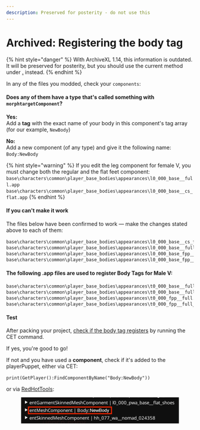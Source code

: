 ```yaml
---
description: Preserved for posterity - do not use this
---
```


# Archived: Registering the body tag

{% hint style="danger" %}
With ArchiveXL 1.14, this information is outdated. It will be preserved for posterity, but you should use the current method under [.](./ "mention") instead.
{% endhint %}

In any of the files you modded, check your `components`:

#### Does any of them have a type that's called something with `morphtargetComponent`?

**Yes:**\
Add a **tag** with the exact name of your body in this component's tag array (for our example, `NewBody`)

**No:**\
Add a new component (of any type) and give it the following name:\
`Body:NewBody`

{% hint style="warning" %}
If you edit the leg component for female V, you must change both the regular and the flat feet component:\
`base\characters\common\player_base_bodies\appearances\l0_000_base__full.app`\
`base\characters\common\player_base_bodies\appearances\l0_000_base__cs_flat.app`
{% endhint %}

#### If you can't make it work

The files below have been confirmed to work — make the changes stated above to each of them:

```
base\characters\common\player_base_bodies\appearances\l0_000_base__cs_flat.app
base\characters\common\player_base_bodies\appearances\l0_000_base__full.app
base\characters\common\player_base_bodies\appearances\l0_000_base_fpp__cs_flat.app
base\characters\common\player_base_bodies\appearances\l0_000_base_fpp__full.app 
```

#### The following .app files are used to register Body Tags for Male V:

```
base\characters\common\player_base_bodies\appearances\t0_000_base__full.app
base\characters\common\player_base_bodies\appearances\t0_000_base__full_censored.app
base\characters\common\player_base_bodies\appearances\t0_000_fpp__full.app
base\characters\common\player_base_bodies\appearances\t0_000_fpp__full_censored.app
```

#### &#x20;Test

After packing your project, [check if the body tag registers](archived-registering-the-body-tag.md#checking-the-current-body-mod) by running the CET command.

If yes, you're good to go!

If not and you have used a **component**, check if it's added to the playerPuppet, either via CET:&#x20;

```
print(GetPlayer():FindComponentByName("Body:NewBody"))
```

or via [RedHotTools](../../../modding-tools/redhottools/):

<figure><img src="../../../../.gitbook/assets/AXL_body_checking_component.png" alt=""><figcaption></figcaption></figure>
